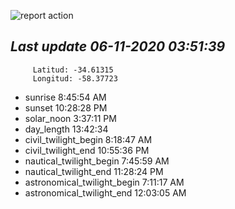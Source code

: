 ![report action](https://github.com/matiasz8/actions-for-reports/workflows/report%20action/badge.svg?branch=develop) 


## *****Last update 06-11-2020 03:51:39*****



		 Latitud: -34.61315
		 Longitud: -58.37723

 - sunrise 	 8:45:54 AM
 - sunset 	 10:28:28 PM
 - solar_noon 	 3:37:11 PM
 - day_length 	 13:42:34
 - civil_twilight_begin 	 8:18:47 AM
 - civil_twilight_end 	 10:55:36 PM
 - nautical_twilight_begin 	 7:45:59 AM
 - nautical_twilight_end 	 11:28:24 PM
 - astronomical_twilight_begin 	 7:11:17 AM
 - astronomical_twilight_end 	 12:03:05 AM
